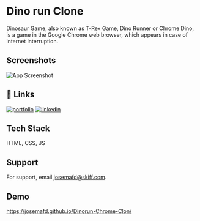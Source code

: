 
# Dino run Clone

Dinosaur Game, also known as T-Rex Game, Dino Runner or Chrome Dino, is a game in the Google Chrome web browser, which appears in case of internet interruption.
## Screenshots

![App Screenshot](https://raw.githubusercontent.com/josejtax/Dinorun-Chrome-Clon/main/assets/img/Captura%20de%20pantalla%202022-12-03%20200252.png)

## 🔗 Links
[![portfolio](https://img.shields.io/badge/my_portfolio-000?style=for-the-badge&logo=ko-fi&logoColor=white)](https://josemafd.com/)
[![linkedin](https://img.shields.io/badge/linkedin-0A66C2?style=for-the-badge&logo=linkedin&logoColor=white)](https://www.linkedin.com/in/josemafd)


## Tech Stack

HTML, CSS, JS


## Support

For support, email josemafd@skiff.com.


## Demo

https://josemafd.github.io/Dinorun-Chrome-Clon/
